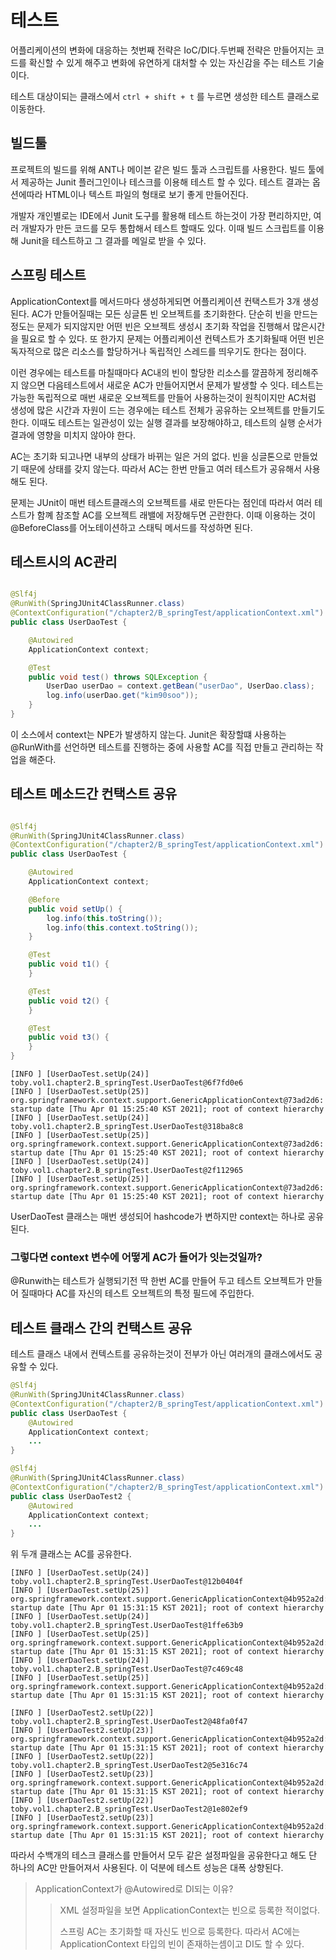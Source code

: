 # 테스트

어플리케이션의 변화에 대응하는 첫번째 전략은 IoC/DI다.두번째 전략은 만들어지는 코드를 확신할 수 있게 해주고 변화에 유연하게 대처할 수 있는 자신감을 주는 테스트 기술이다.

테스트 대상이되는 클래스에서 `ctrl + shift + t` 를 누르면 생성한 테스트 클래스로 이동한다.

## 빌드툴

프로젝트의 빌드를 위해 ANT나 메이븐 같은 빌드 툴과 스크립트를 사용한다. 빌드 툴에서 제공하는 Junit 플러그인이나 테스크를 이용해 테스트 할 수 있다. 테스트 결과는 옵션에따라 HTML이나 텍스트 파일의
형태로 보기 좋게 만들어진다.

개발자 개인별로는 IDE에서 Junit 도구를 활용해 테스트 하는것이 가장 편리하지만, 여러 개발자가 만든 코드를 모두 통합해서 테스트 할때도 있다. 이때 빌드 스크립트를 이용해 Junit을 테스트하고 그 결과를
메일로 받을 수 있다.

## 스프링 테스트

ApplicationContext를 메서드마다 생성하게되면 어플리케이션 컨택스트가 3개 생성된다. AC가 만들어질때는 모든 싱글톤 빈 오브젝트를 초기화한다. 단순히 빈을 만드는 정도는 문제가 되지않지만 어떤 빈은
오브젝트 생성시 초기화 작업을 진행해서 많은시간을 필요로 할 수 있다. 또 한가지 문제는 어플리케이션 컨텍스트가 초기화될때 어떤 빈은 독자적으로 많은 리소스를 할당하거나 독립적인 스레드를 띄우기도 한다는 점이다.

이런 경우에는 테스트를 마칠때마다 AC내의 빈이 할당한 리소스를 깔끔하게 정리해주지 않으면 다음테스트에서 새로운 AC가 만들어지면서 문제가 발생할 수 잇다. 테스트는 가능한 독립적으로 매번 새로운 오브젝트를 만들어
사용하는것이 원칙이지만 AC처럼 생성에 많은 시간과 자원이 드는 경우에는 테스트 전체가 공유하는 오브젝트를 만들기도 한다. 이때도 테스트는 일관성이 있는 실행 결과를 보장해야하고, 테스트의 실행 순서가 결과에 영향을
미치지 않아야 한다.

AC는 초기화 되고나면 내부의 상태가 바뀌는 일은 거의 없다. 빈을 싱글톤으로 만들었기 때문에 상태를 갖지 않는다. 따라서 AC는 한번 만들고 여러 테스트가 공유해서 사용해도 된다.

문제는 JUnit이 매번 테스트클래스의 오브젝트를 새로 만든다는 점인데 따라서 여러 테스트가 함꼐 참조할 AC를 오브젝트 래밸에 저장해두면 곤란한다. 이때 이용하는 것이 @BeforeClass를 어노테이션하고 스태틱
메서드를 작성하면 된다.

## 테스트시의 AC관리

```java

@Slf4j
@RunWith(SpringJUnit4ClassRunner.class)
@ContextConfiguration("/chapter2/B_springTest/applicationContext.xml")
public class UserDaoTest {

	@Autowired
	ApplicationContext context;

	@Test
	public void test() throws SQLException {
		UserDao userDao = context.getBean("userDao", UserDao.class);
		log.info(userDao.get("kim90soo"));
	}
}
```

이 소스에서 context는 NPE가 발생하지 않는다. Junit은 확장할떄 사용하는 @RunWith를 선언하면 테스트를 진행하는 중에 사용할 AC를 직접 만들고 관리하는 작업을 해준다.

## 테스트 메소드간 컨택스트 공유

```java

@Slf4j
@RunWith(SpringJUnit4ClassRunner.class)
@ContextConfiguration("/chapter2/B_springTest/applicationContext.xml")
public class UserDaoTest {

	@Autowired
	ApplicationContext context;

	@Before
	public void setUp() {
		log.info(this.toString());
		log.info(this.context.toString());
	}

	@Test
	public void t1() {
	}

	@Test
	public void t2() {
	}

	@Test
	public void t3() {
	}
}
```

```commandline
[INFO ] [UserDaoTest.setUp(24)] toby.vol1.chapter2.B_springTest.UserDaoTest@6f7fd0e6
[INFO ] [UserDaoTest.setUp(25)] org.springframework.context.support.GenericApplicationContext@73ad2d6: startup date [Thu Apr 01 15:25:40 KST 2021]; root of context hierarchy
[INFO ] [UserDaoTest.setUp(24)] toby.vol1.chapter2.B_springTest.UserDaoTest@318ba8c8
[INFO ] [UserDaoTest.setUp(25)] org.springframework.context.support.GenericApplicationContext@73ad2d6: startup date [Thu Apr 01 15:25:40 KST 2021]; root of context hierarchy
[INFO ] [UserDaoTest.setUp(24)] toby.vol1.chapter2.B_springTest.UserDaoTest@2f112965
[INFO ] [UserDaoTest.setUp(25)] org.springframework.context.support.GenericApplicationContext@73ad2d6: startup date [Thu Apr 01 15:25:40 KST 2021]; root of context hierarchy
```

UserDaoTest 클래스는 매번 생성되어 hashcode가 변하지만 context는 하나로 공유된다.

### 그렇다면 context 변수에 어떻게 AC가 들어가 잇는것일까?

@Runwith는 테스트가 실행되기전 딱 한번 AC를 만들어 두고 테스트 오브젝트가 만들어 질때마다 AC를 자신의 테스트 오브젝트의 특정 필드에 주입한다.

## 테스트 클래스 간의 컨택스트 공유

테스트 클래스 내에서 컨텍스트를 공유하는것이 전부가 아닌 여러개의 클래스에서도 공유할 수 있다.
```java
@Slf4j
@RunWith(SpringJUnit4ClassRunner.class)
@ContextConfiguration("/chapter2/B_springTest/applicationContext.xml")
public class UserDaoTest {
	@Autowired
	ApplicationContext context;
	...
}

@Slf4j
@RunWith(SpringJUnit4ClassRunner.class)
@ContextConfiguration("/chapter2/B_springTest/applicationContext.xml")
public class UserDaoTest2 {
	@Autowired
	ApplicationContext context;
	...
}
```
위 두개 클래스는 AC를 공유한다.
```commandline
[INFO ] [UserDaoTest.setUp(24)] toby.vol1.chapter2.B_springTest.UserDaoTest@12b0404f
[INFO ] [UserDaoTest.setUp(25)] org.springframework.context.support.GenericApplicationContext@4b952a2d: startup date [Thu Apr 01 15:31:15 KST 2021]; root of context hierarchy
[INFO ] [UserDaoTest.setUp(24)] toby.vol1.chapter2.B_springTest.UserDaoTest@1ffe63b9
[INFO ] [UserDaoTest.setUp(25)] org.springframework.context.support.GenericApplicationContext@4b952a2d: startup date [Thu Apr 01 15:31:15 KST 2021]; root of context hierarchy
[INFO ] [UserDaoTest.setUp(24)] toby.vol1.chapter2.B_springTest.UserDaoTest@7c469c48
[INFO ] [UserDaoTest.setUp(25)] org.springframework.context.support.GenericApplicationContext@4b952a2d: startup date [Thu Apr 01 15:31:15 KST 2021]; root of context hierarchy

[INFO ] [UserDaoTest2.setUp(22)] toby.vol1.chapter2.B_springTest.UserDaoTest2@48fa0f47
[INFO ] [UserDaoTest2.setUp(23)] org.springframework.context.support.GenericApplicationContext@4b952a2d: startup date [Thu Apr 01 15:31:15 KST 2021]; root of context hierarchy
[INFO ] [UserDaoTest2.setUp(22)] toby.vol1.chapter2.B_springTest.UserDaoTest2@5e316c74
[INFO ] [UserDaoTest2.setUp(23)] org.springframework.context.support.GenericApplicationContext@4b952a2d: startup date [Thu Apr 01 15:31:15 KST 2021]; root of context hierarchy
[INFO ] [UserDaoTest2.setUp(22)] toby.vol1.chapter2.B_springTest.UserDaoTest2@1e802ef9
[INFO ] [UserDaoTest2.setUp(23)] org.springframework.context.support.GenericApplicationContext@4b952a2d: startup date [Thu Apr 01 15:31:15 KST 2021]; root of context hierarchy
```
따라서 수백개의 테스크 클래스를 만들어서 모두 같은 설정파일을 공유한다고 해도 단 하나의 AC만 만들어져서 사용된다.
이 덕분에 테스트 성능은 대폭 상향된다.

> ApplicationContext가 @Autowired로 DI되는 이유?
>> XML 설정파일을 보면 ApplicationContext는 빈으로 등록한 적이없다.
>>
>> 스프링 AC는 초기화할 때 자신도 빈으로 등록한다. 따라서  AC에는 ApplicationContext 타입의 빈이 존재하는셈이고 DI도 할 수 있다.